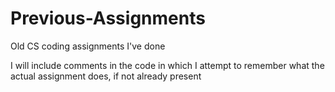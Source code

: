 # Previous-Assignments
Old CS coding assignments I've done

I will include comments in the code in which I attempt to remember what the actual assignment does, if not already present
